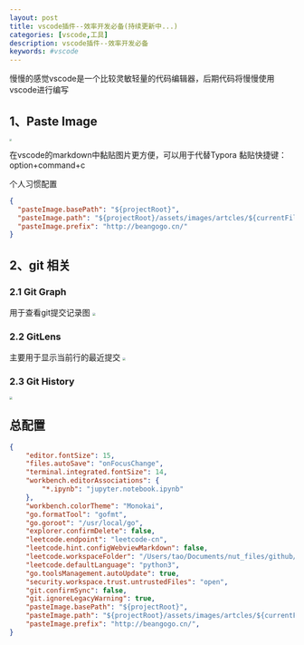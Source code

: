 ```yaml
---
layout: post
title: vscode插件--效率开发必备(持续更新中...)
categories: [vscode,工具]
description: vscode插件--效率开发必备
keywords: #vscode
---
```



慢慢的感觉vscode是一个比较灵敏轻量的代码编辑器，后期代码将慢慢使用vscode进行编写



## 1、Paste Image
<img src="http://beangogo.cn/assets/images/artcles/2021-11-14-vscode-extensions.assets/2021-11-14-15-38-49.png" style="zoom:25%;" />

在vscode的markdown中黏贴图片更方便，可以用于代替Typora
黏贴快捷键：option+command+c

个人习惯配置
```json
{
  "pasteImage.basePath": "${projectRoot}",
  "pasteImage.path": "${projectRoot}/assets/images/artcles/${currentFileNameWithoutExt}.assets",
  "pasteImage.prefix": "http://beangogo.cn/"
}
```

## 2、git 相关

### 2.1 Git Graph
用于查看git提交记录图
<img src="http://beangogo.cn/assets/images/artcles/2021-11-14-vscode-extensions.assets/2021-11-14-15-41-53.png" style="zoom:33%;" />

### 2.2 GitLens
主要用于显示当前行的最近提交
<img src="http://beangogo.cn/assets/images/artcles/2021-11-14-vscode-extensions.assets/2021-11-14-15-45-24.png" style="zoom:33%;" />

### 2.3 Git History
<img src="http://beangogo.cn/assets/images/artcles/2021-11-14-vscode-extensions.assets/2021-11-14-15-46-03.png" style="zoom:33%;" />




## 总配置

```json
{
    "editor.fontSize": 15,
    "files.autoSave": "onFocusChange",
    "terminal.integrated.fontSize": 14,
    "workbench.editorAssociations": {
        "*.ipynb": "jupyter.notebook.ipynb"
    },
    "workbench.colorTheme": "Monokai",
    "go.formatTool": "gofmt",
    "go.goroot": "/usr/local/go",
    "explorer.confirmDelete": false,
    "leetcode.endpoint": "leetcode-cn",
    "leetcode.hint.configWebviewMarkdown": false,
    "leetcode.workspaceFolder": "/Users/tao/Documents/nut_files/github/1_projects/learning-python/algorithm/leetcode",
    "leetcode.defaultLanguage": "python3",
    "go.toolsManagement.autoUpdate": true,
    "security.workspace.trust.untrustedFiles": "open",
    "git.confirmSync": false,
    "git.ignoreLegacyWarning": true,
    "pasteImage.basePath": "${projectRoot}",
    "pasteImage.path": "${projectRoot}/assets/images/artcles/${currentFileNameWithoutExt}.assets",
    "pasteImage.prefix": "http://beangogo.cn/",
}
```